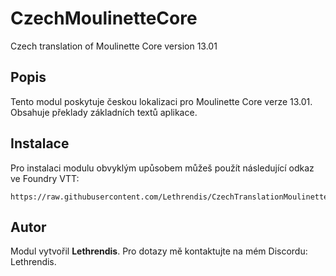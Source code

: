 
# CzechMoulinetteCore

Czech translation of Moulinette Core version 13.01

## Popis
Tento modul poskytuje českou lokalizaci pro Moulinette Core verze 13.01. Obsahuje překlady základních textů aplikace.

## Instalace
Pro instalaci modulu obvyklým upůsobem můžeš použít následující odkaz ve Foundry VTT:

```
https://raw.githubusercontent.com/Lethrendis/CzechTranslationMoulinetteCore/main/module.json
```

## Autor
Modul vytvořil **Lethrendis**. Pro dotazy mě kontaktujte na mém Discordu: Lethrendis.
